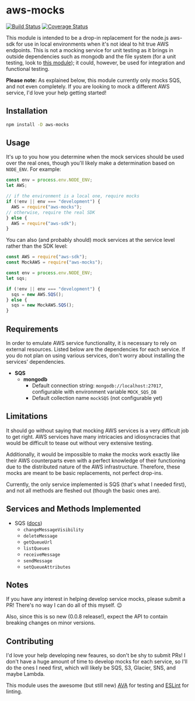 # aws-mocks

[![Build Status](https://travis-ci.org/cwhenderson20/aws-mocks.svg?branch=master)](https://travis-ci.org/cwhenderson20/aws-mocks) [![Coverage Status](https://coveralls.io/repos/github/cwhenderson20/aws-mocks/badge.svg?branch=master)](https://coveralls.io/github/cwhenderson20/aws-mocks?branch=master)

This module is intended to be a drop-in replacement for the node.js aws-sdk for use in local environments when it's not ideal to hit true AWS endpoints. This is not a mocking service for unit testing as it brings in outside dependencies such as mongodb and the file system (for a unit testing, look to [this module](https://github.com/antonosmond/mock-aws)); it could, however, be used for integration and functional testing.

**Please note:** As explained below, this module currently only mocks SQS, and not even completely. If you are looking to mock a different AWS service, I'd love your help getting started!

## Installation

```bash
npm install -D aws-mocks
```

## Usage

It's up to you how you determine when the mock services should be used over the real ones, though you'll likely make a determination based on `NODE_ENV`. For example:

```js
const env = process.env.NODE_ENV;
let AWS;

// if the environment is a local one, require mocks
if (!env || env === "development") {
  AWS = require("aws-mocks");
// otherwise, require the real SDK
} else {
  AWS = require("aws-sdk");
}
```

You can also (and probably should) mock services at the service level rather than the SDK level:

```js
const AWS = require("aws-sdk");
const MockAWS = require("aws-mocks");

const env = process.env.NODE_ENV;
let sqs;

if (!env || env === "development") {
  sqs = new AWS.SQS();
} else {
  sqs = new MockAWS.SQS();
}
```

## Requirements
In order to emulate AWS service functionality, it is necessary to rely on external resources. Listed below are the dependencies for each service. If you do not plan on using various services, don't worry about installing the services' dependencies.

- **SQS**
	- **mongodb**
 		- Default connection string: `mongodb://localhost:27017`, configurable with environment variable `MOCK_SQS_DB`
 		- Default collection name `mockSQS` (not configurable yet)

## Limitations
It should go without saying that mocking AWS services is a very difficult job to get right. AWS services have many intricacies and idiosyncracies that would be difficult to tease out without very extensive testing.

Additionally, it would be impossible to make the mocks work exactly like their AWS counterparts even with a perfect knowledge of their functioning due to the distributed nature of the AWS infrastructure. Therefore, these mocks are meant to be basic replacements, not perfect drop-ins. 

Currently, the only service implemented is SQS (that's what I needed first), and not all methods are fleshed out (though the basic ones are).

## Services and Methods Implemented
- SQS ([docs](http://docs.aws.amazon.com/AWSJavaScriptSDK/latest/AWS/SQS.html))
	- `changeMessageVisibility`
	- `deleteMessage`
	- `getQueueUrl`
	- `listQueues`
	- `receiveMessage`
	- `sendMessage`
	- `setQueueAttributes`

## Notes
If you have any interest in helping develop service mocks, please submit a PR! There's no way I can do all of this myself. 😉

Also, since this is so new (0.0.8 release!), expect the API to contain breaking changes on minor versions.

## Contributing
I'd love your help developing new feaures, so don't be shy to submit PRs! I don't have a huge amount of time to develop mocks for each service, so I'll do the ones I need first, which will likely be SQS, S3, Glacier, SNS, and maybe Lambda. 

This module uses the awesome (but still new) [AVA](https://github.com/sindresorhus/ava) for testing and [ESLint](https://github.com/eslint/eslint) for linting.

